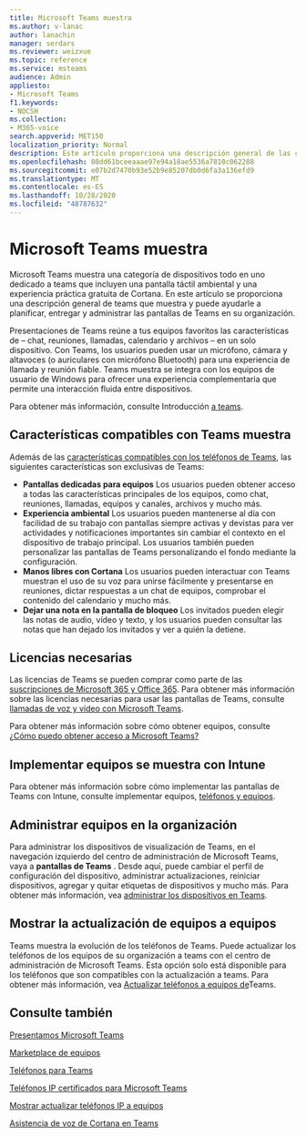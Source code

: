 ```yaml
---
title: Microsoft Teams muestra
ms.author: v-lanac
author: lanachin
manager: serdars
ms.reviewer: weizxue
ms.topic: reference
ms.service: msteams
audience: Admin
appliesto:
- Microsoft Teams
f1.keywords:
- NOCSH
ms.collection:
- M365-voice
search.appverid: MET150
localization_priority: Normal
description: Este artículo proporciona una descripción general de las características de Microsoft teams que se admiten.
ms.openlocfilehash: 08dd61bceeaaae97e94a18ae5536a7810c062208
ms.sourcegitcommit: e07b2d7470b93e52b9e85207db0d6fa3a136efd9
ms.translationtype: MT
ms.contentlocale: es-ES
ms.lasthandoff: 10/28/2020
ms.locfileid: "48787632"
---
```

# <a name="microsoft-teams-displays"></a>Microsoft Teams muestra

Microsoft Teams muestra una categoría de dispositivos todo en uno dedicado a teams que incluyen una pantalla táctil ambiental y una experiencia práctica gratuita de Cortana. En este artículo se proporciona una descripción general de teams que muestra y puede ayudarle a planificar, entregar y administrar las pantallas de Teams en su organización.

Presentaciones de Teams reúne a tus equipos favoritos las características de &ndash; chat, reuniones, llamadas, calendario y archivos &ndash; en un solo dispositivo. Con Teams, los usuarios pueden usar un micrófono, cámara y altavoces (o auriculares con micrófono Bluetooth) para una experiencia de llamada y reunión fiable. Teams muestra se integra con los equipos de usuario de Windows para ofrecer una experiencia complementaria que permite una interacción fluida entre dispositivos.

Para obtener más información, consulte Introducción [a teams](https://support.microsoft.com/office/get-started-with-teams-displays-ff299825-7f13-4528-96c2-1d3437e6d4e6).

## <a name="features-supported-by-teams-displays"></a>Características compatibles con Teams muestra

Además de las [características compatibles con los teléfonos de Teams](phones-for-teams.md#features-supported-by-teams-phones), las siguientes características son exclusivas de Teams:

- **Pantallas dedicadas para equipos** Los usuarios pueden obtener acceso a todas las características principales de los equipos, como chat, reuniones, llamadas, equipos y canales, archivos y mucho más.
- **Experiencia ambiental** Los usuarios pueden mantenerse al día con facilidad de su trabajo con pantallas siempre activas y devistas para ver actividades y notificaciones importantes sin cambiar el contexto en el dispositivo de trabajo principal. Los usuarios también pueden personalizar las pantallas de Teams personalizando el fondo mediante la configuración.
- **Manos libres con Cortana** Los usuarios pueden interactuar con Teams muestran el uso de su voz para unirse fácilmente y presentarse en reuniones, dictar respuestas a un chat de equipos, comprobar el contenido del calendario y mucho más.
- **Dejar una nota en la pantalla de bloqueo** Los invitados pueden elegir las notas de audio, vídeo y texto, y los usuarios pueden consultar las notas que han dejado los invitados y ver a quién la detiene.  

## <a name="required-licenses"></a>Licencias necesarias

Las licencias de Teams se pueden comprar como parte de las [suscripciones de Microsoft 365 y Office 365](https://docs.microsoft.com/office365/servicedescriptions/teams-service-description). Para obtener más información sobre las licencias necesarias para usar las pantallas de Teams, consulte [llamadas de voz y vídeo con Microsoft Teams](https://products.office.com/microsoft-teams/voice-calling).

Para obtener más información sobre cómo obtener equipos, consulte [¿Cómo puedo obtener acceso a Microsoft Teams?](https://support.office.com/article/fc7f1634-abd3-4f26-a597-9df16e4ca65b)

## <a name="deploy-teams-displays-using-intune"></a>Implementar equipos se muestra con Intune

Para obtener más información sobre cómo implementar las pantallas de Teams con Intune, consulte implementar equipos, [teléfonos y equipos](phones-displays-deploy.md).

## <a name="manage-teams-displays-in-your-organization"></a>Administrar equipos en la organización

Para administrar los dispositivos de visualización de Teams, en el navegación izquierdo del centro de administración de Microsoft Teams, vaya a **pantallas de Teams** . Desde aquí, puede cambiar el perfil de configuración del dispositivo, administrar actualizaciones, reiniciar dispositivos, agregar y quitar etiquetas de dispositivos y mucho más. Para obtener más información, vea [administrar los dispositivos en Teams](device-management.md).

## <a name="upgrade-teams-phones-to-teams-displays"></a>Mostrar la actualización de equipos a equipos

Teams muestra la evolución de los teléfonos de Teams. Puede actualizar los teléfonos de los equipos de su organización a teams con el centro de administración de Microsoft Teams. Esta opción solo está disponible para los teléfonos que son compatibles con la actualización a teams. Para obtener más información, vea [Actualizar teléfonos a equipos de](upgrade-phones-to-displays.md)Teams.

## <a name="see-also"></a>Consulte también

[Presentamos Microsoft Teams](https://techcommunity.microsoft.com/t5/microsoft-teams-blog/introducing-microsoft-teams-displays/ba-p/1505437)

[Marketplace de equipos](https://office.com/teamsdevices)

[Teléfonos para Teams](phones-for-teams.md)

[Teléfonos IP certificados para Microsoft Teams](teams-ip-phones.md)

[Mostrar actualizar teléfonos IP a equipos](upgrade-phones-to-displays.md)

[Asistencia de voz de Cortana en Teams](https://docs.microsoft.com/MicrosoftTeams/cortana-in-teams)
